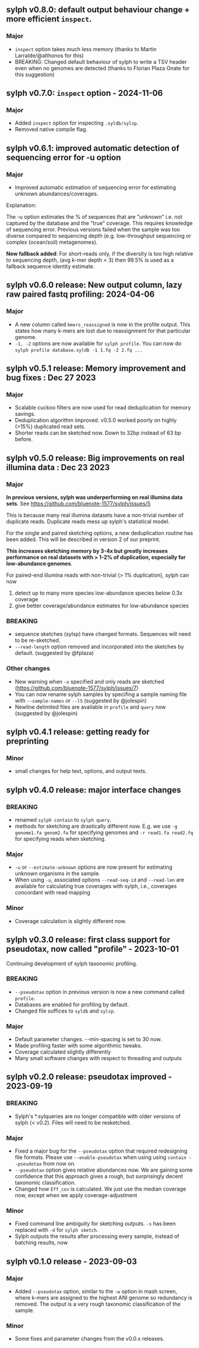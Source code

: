 ## sylph v0.8.0: default output behaviour change + more efficient `inspect`.

### Major
* `inspect` option takes much less memory (thanks to Martin Larralde/@althonos for this)
* BREAKING: Changed default behaviour of sylph to write a TSV header even when no genomes are detected (thanks to Florian Plaza Onate for this suggestion)


## sylph v0.7.0: `inspect` option - 2024-11-06

### Major
* Added `inspect` option for inspecting `.syldb/sylsp`.
* Removed native compile flag. 

## sylph v0.6.1: improved automatic detection of sequencing error for -u option

### Major

* Improved automatic estimation of sequencing error for estimating unknown abundances/coverages.

Explanation:

The -u option estimates the % of sequences that are "unknown" i.e. not captured by the database and the "true" coverage. This requires knowledge of sequencing error. Previous versions failed when the sample was too diverse compared to sequencing depth (e.g. low-throughput sequencing or complex (ocean/soil) metagenomes). 

**New fallback added**: For short-reads only, if the diversity is too high relative to sequencing depth, (avg k-mer depth < 3) then 99.5% is used as a fallback sequence identity estimate. 

## sylph v0.6.0 release: New output column, lazy raw paired fastq profiling: 2024-04-06 

### Major

* A new column called `kmers_reassigned` is now in the profile output. This states how many k-mers are lost due to reassignment for that particular genome. 
* `-1, -2` options are now available for `sylph profile`. You can now do `sylph profile database.syldb -1 1.fq -2 2.fq ...`

## sylph v0.5.1 release: **Memory improvement and bug fixes** : Dec 27 2023

### Major

* Scalable cuckoo filters are now used for read deduplication for memory savings. 
* Deduplication algorithm improved. v0.5.0 worked poorly on highly (>15%) duplicated read sets. 
* Shorter reads can be sketched now. Down to 32bp instead of 63 bp before.

## sylph v0.5.0 release: **Big improvements on real illumina data** : Dec 23 2023

### Major

**In previous versions, sylph was underperforming on real illumina data sets**. See https://github.com/bluenote-1577/sylph/issues/5 

This is because many real illumina datasets have a non-trivial number of duplicate reads. Duplicate reads mess up sylph's statistical model.

For the single and paired sketching options, a new deduplication routine has been added. This will be described in version 2 of our preprint. 

**This increases sketching memory by 3-4x but greatly increases performance on real datasets with > 1-2% of duplication, especially for low-abundance genomes**. 

For paired-end illumina reads with non-trivial (> 1% duplication), sylph can now 

1. detect up to many more species low-abundance species below 0.3x coverage
2. give better coverage/abundance estimates for low-abundance species 

### BREAKING

- sequence sketches (sylsp) have changed formats. Sequences will need to be re-sketched.
- `--read-length` option removed and incorporated into the sketches by default. (suggested by @fplaza)

### Other changes

- New warning when `-o` specified and only reads are sketched (https://github.com/bluenote-1577/sylph/issues/7)
- You can now rename sylph samples by specifing a sample naming file with `--sample-names` or `--lS` (suggested by @jolespin)
- Newline delimited files are available in `profile` and `query` now (suggested by @jolespin)


## sylph v0.4.1 release: getting ready for preprinting

### Minor

- small changes for help text, options, and output texts. 

## sylph v0.4.0 release: major interface changes

### BREAKING

- renamed `sylph contain` to `sylph query`. 
- methods for sketching are drastically different now. E.g. we use `-g genome1.fa genom2.fa` for specifying genomes and `-r read1.fa read2.fq` for specifying reads when sketching. 

### Major

- `-u` or `--estimate-unknown` options are now present for estimating unknown organisms in the sample. 
- When using `-u`, associated options `--read-seq-id` and `--read-len` are available for calculating true coverages with sylph, i.e., coverages concordant with read mapping

### Minor

- Coverage calculation is slightly different now.

## sylph v0.3.0 release: first class support for pseudotax, now called "profile" - 2023-10-01

Continuing development of sylph taxonomic profiling. 

### BREAKING

- `--pseudotax` option in previous version is now a new command called `profile`.
- Databases are enabled for profiling by default. 
- Changed file suffices to `syldb` and `sylsp`.

### Major
- Default parameter changes. --min-spacing is set to 30 now. 
- Made profiling faster with some algorithmic tweaks. 
- Coverage calculated slightly differently
- Many small software changes with respect to threading and outputs

## sylph v0.2.0 release: pseudotax improved - 2023-09-19

### BREAKING
- Sylph's *.sylqueries are no longer compatible with older versions of sylph (< v0.2). Files will need to be resketched. 

### Major
- Fixed a major bug for the `--pseudotax` option that required redesigning file formats. Please use `--enable-pseudotax` when using using `contain --pseudotax` from now on.
- `--pseudotax` option gives relative abundances now. We are gaining some confidence that this approach gives a rough, but surprisingly decent taxonomic classification.  
- Changed how `Eff_cov` is calculated. We just use the median coverage now, except when we apply coverage-adjustment 

### Minor
- Fixed command line ambiguity for sketching outputs. `-s` has been replaced with `-d` for `sylph sketch`.
- Sylph outputs the results after processing every sample, instead of batching results, now


## sylph v0.1.0 release - 2023-09-03

### Major

- Added `--pseudotax` option, similar to the `-w` option in mash screen, where k-mers are assigned to the highest ANI genome so redundancy is removed. The output is a very rough taxonomic classification of the sample. 

### Minor

- Some fixes and parameter changes from the v0.0.x releases. 
